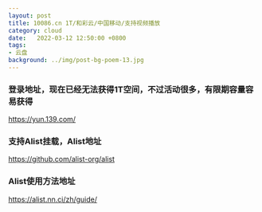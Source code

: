 ```yaml
---
layout: post
title: 10086.cn 1T/和彩云/中国移动/支持视频播放
category: cloud
date:   2022-03-12 12:50:00 +0800
tags:
- 云盘
background: ../img/post-bg-poem-13.jpg
---
```




### 登录地址，现在已经无法获得1T空间，不过活动很多，有限期容量容易获得<br>
https://yun.139.com/

### 支持Alist挂载，Alist地址<br>
https://github.com/alist-org/alist

### Alist使用方法地址<br>
https://alist.nn.ci/zh/guide/